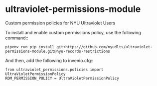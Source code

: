 # ultraviolet-permissions-module
Custom permission policies for NYU Ultraviolet Users

To install and enable custom permissions policy, use the following command::
```
pipenv run pip install git+https://github.com/nyudlts/ultraviolet-permissions-module.git@nyu-records-restrictions
```
And then, add the following to invenio.cfg::
```
from ultraviolet_permissions.policies import UltraVioletPermissionPolicy
RDM_PERMISSION_POLICY = UltraVioletPermissionPolicy
```